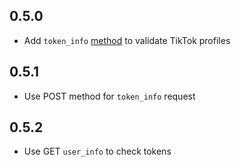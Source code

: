 ## 0.5.0

* Add `token_info` [method](https://business-api.tiktok.com/portal/docs?id=1765927978092545) to validate TikTok profiles

## 0.5.1

* Use POST method for `token_info` request

## 0.5.2

* Use GET `user_info` to check tokens
